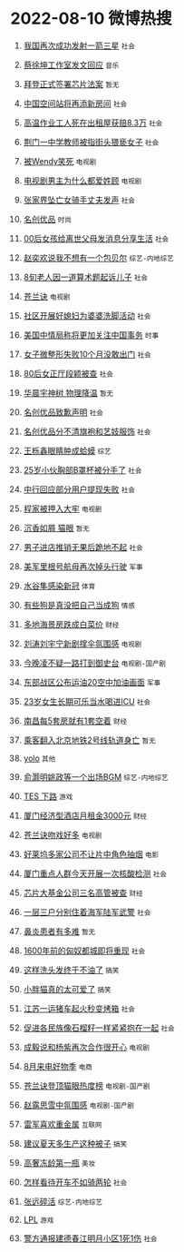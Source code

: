 # 2022-08-10 微博热搜 
1. [我国再次成功发射一箭三星](https://m.weibo.cn/search?containerid=100103type%3D1%26t%3D10%26q%3D%23%E6%88%91%E5%9B%BD%E5%86%8D%E6%AC%A1%E6%88%90%E5%8A%9F%E5%8F%91%E5%B0%84%E4%B8%80%E7%AE%AD%E4%B8%89%E6%98%9F%23&stream_entry_id=51&isnewpage=1&extparam=seat%3D1%26c_type%3D51%26dgr%3D0%26filter_type%3Drealtimehot%26pos%3D0%26cate%3D10103%26display_time%3D1660073058%26pre_seqid%3D1660073058016022721254&luicode=10000011&lfid=106003type%3D25%26t%3D3%26disable_hot%3D1%26filter_type%3Drealtimehot) `社会` 

2. [蔡徐坤工作室发文回应](https://m.weibo.cn/search?containerid=100103type%3D1%26t%3D10%26q%3D%23%E8%94%A1%E5%BE%90%E5%9D%A4%E5%B7%A5%E4%BD%9C%E5%AE%A4%E5%8F%91%E6%96%87%E5%9B%9E%E5%BA%94%23&stream_entry_id=31&isnewpage=1&extparam=seat%3D1%26c_type%3D31%26pos%3D0%26lcate%3D5001%26dgr%3D0%26filter_type%3Drealtimehot%26cate%3D0%26flag%3D16%26realpos%3D1%26display_time%3D1660073058%26pre_seqid%3D1660073058016022721254&luicode=10000011&lfid=106003type%3D25%26t%3D3%26disable_hot%3D1%26filter_type%3Drealtimehot) `音乐` 

3. [拜登正式签署芯片法案](https://m.weibo.cn/search?containerid=100103type%3D1%26t%3D10%26q%3D%23%E6%8B%9C%E7%99%BB%E6%AD%A3%E5%BC%8F%E7%AD%BE%E7%BD%B2%E8%8A%AF%E7%89%87%E6%B3%95%E6%A1%88%23&stream_entry_id=31&isnewpage=1&extparam=seat%3D1%26c_type%3D31%26pos%3D1%26lcate%3D5001%26dgr%3D0%26filter_type%3Drealtimehot%26cate%3D0%26flag%3D0%26realpos%3D2%26display_time%3D1660073058%26pre_seqid%3D1660073058016022721254&luicode=10000011&lfid=106003type%3D25%26t%3D3%26disable_hot%3D1%26filter_type%3Drealtimehot) `暂无` 

4. [中国空间站将再添新房间](https://m.weibo.cn/search?containerid=100103type%3D1%26t%3D10%26q%3D%23%E4%B8%AD%E5%9B%BD%E7%A9%BA%E9%97%B4%E7%AB%99%E5%B0%86%E5%86%8D%E6%B7%BB%E6%96%B0%E6%88%BF%E9%97%B4%23&stream_entry_id=31&isnewpage=1&extparam=seat%3D1%26c_type%3D31%26pos%3D2%26lcate%3D5001%26dgr%3D0%26filter_type%3Drealtimehot%26cate%3D0%26flag%3D0%26realpos%3D3%26display_time%3D1660073058%26pre_seqid%3D1660073058016022721254&luicode=10000011&lfid=106003type%3D25%26t%3D3%26disable_hot%3D1%26filter_type%3Drealtimehot) `社会` 

5. [高温作业工人死在出租屋获赔8.3万](https://m.weibo.cn/search?containerid=100103type%3D1%26t%3D10%26q%3D%23%E9%AB%98%E6%B8%A9%E4%BD%9C%E4%B8%9A%E5%B7%A5%E4%BA%BA%E6%AD%BB%E5%9C%A8%E5%87%BA%E7%A7%9F%E5%B1%8B%E8%8E%B7%E8%B5%948.3%E4%B8%87%23&stream_entry_id=31&isnewpage=1&extparam=seat%3D1%26c_type%3D31%26pos%3D3%26lcate%3D5001%26dgr%3D0%26filter_type%3Drealtimehot%26cate%3D0%26flag%3D0%26realpos%3D4%26display_time%3D1660073058%26pre_seqid%3D1660073058016022721254&luicode=10000011&lfid=106003type%3D25%26t%3D3%26disable_hot%3D1%26filter_type%3Drealtimehot) `社会` 

6. [荆门一中学教师被指街头猥亵女子](https://m.weibo.cn/search?containerid=100103type%3D1%26t%3D10%26q%3D%23%E8%8D%86%E9%97%A8%E4%B8%80%E4%B8%AD%E5%AD%A6%E6%95%99%E5%B8%88%E8%A2%AB%E6%8C%87%E8%A1%97%E5%A4%B4%E7%8C%A5%E4%BA%B5%E5%A5%B3%E5%AD%90%23&stream_entry_id=31&isnewpage=1&extparam=seat%3D1%26c_type%3D31%26pos%3D4%26lcate%3D5001%26dgr%3D0%26filter_type%3Drealtimehot%26cate%3D0%26flag%3D0%26realpos%3D5%26display_time%3D1660073058%26pre_seqid%3D1660073058016022721254&luicode=10000011&lfid=106003type%3D25%26t%3D3%26disable_hot%3D1%26filter_type%3Drealtimehot) `社会` 

7. [被Wendy笑死](https://m.weibo.cn/search?containerid=100103type%3D1%26t%3D10%26q%3D%23%E8%A2%ABWendy%E7%AC%91%E6%AD%BB%23&stream_entry_id=31&isnewpage=1&extparam=seat%3D1%26c_type%3D31%26pos%3D5%26lcate%3D5001%26dgr%3D0%26filter_type%3Drealtimehot%26cate%3D0%26flag%3D0%26realpos%3D6%26display_time%3D1660073058%26pre_seqid%3D1660073058016022721254&luicode=10000011&lfid=106003type%3D25%26t%3D3%26disable_hot%3D1%26filter_type%3Drealtimehot) `电视剧` 

8. [电视剧男主为什么都爱姓顾](https://m.weibo.cn/search?containerid=100103type%3D1%26t%3D10%26q%3D%23%E7%94%B5%E8%A7%86%E5%89%A7%E7%94%B7%E4%B8%BB%E4%B8%BA%E4%BB%80%E4%B9%88%E9%83%BD%E7%88%B1%E5%A7%93%E9%A1%BE%23&stream_entry_id=31&isnewpage=1&extparam=seat%3D1%26c_type%3D31%26pos%3D6%26lcate%3D5001%26dgr%3D0%26filter_type%3Drealtimehot%26cate%3D0%26flag%3D0%26realpos%3D7%26display_time%3D1660073058%26pre_seqid%3D1660073058016022721254&luicode=10000011&lfid=106003type%3D25%26t%3D3%26disable_hot%3D1%26filter_type%3Drealtimehot) `电视剧` 

9. [张家界坠亡女骑手丈夫发声](https://m.weibo.cn/search?containerid=100103type%3D1%26t%3D10%26q%3D%23%E5%BC%A0%E5%AE%B6%E7%95%8C%E5%9D%A0%E4%BA%A1%E5%A5%B3%E9%AA%91%E6%89%8B%E4%B8%88%E5%A4%AB%E5%8F%91%E5%A3%B0%23&stream_entry_id=31&isnewpage=1&extparam=seat%3D1%26c_type%3D31%26pos%3D7%26lcate%3D5001%26dgr%3D0%26filter_type%3Drealtimehot%26cate%3D0%26flag%3D0%26realpos%3D8%26display_time%3D1660073058%26pre_seqid%3D1660073058016022721254&luicode=10000011&lfid=106003type%3D25%26t%3D3%26disable_hot%3D1%26filter_type%3Drealtimehot) `社会` 

10. [名创优品](https://m.weibo.cn/search?containerid=100103type%3D1%26t%3D10%26q%3D%23%E5%90%8D%E5%88%9B%E4%BC%98%E5%93%81%23&stream_entry_id=31&isnewpage=1&extparam=seat%3D1%26c_type%3D31%26pos%3D8%26lcate%3D5001%26dgr%3D0%26filter_type%3Drealtimehot%26cate%3D0%26flag%3D0%26realpos%3D9%26display_time%3D1660073058%26pre_seqid%3D1660073058016022721254&luicode=10000011&lfid=106003type%3D25%26t%3D3%26disable_hot%3D1%26filter_type%3Drealtimehot) `时尚` 

11. [00后女孩给离世父母发消息分享生活](https://m.weibo.cn/search?containerid=100103type%3D1%26t%3D10%26q%3D%2300%E5%90%8E%E5%A5%B3%E5%AD%A9%E7%BB%99%E7%A6%BB%E4%B8%96%E7%88%B6%E6%AF%8D%E5%8F%91%E6%B6%88%E6%81%AF%E5%88%86%E4%BA%AB%E7%94%9F%E6%B4%BB%23&stream_entry_id=31&isnewpage=1&extparam=seat%3D1%26c_type%3D31%26pos%3D9%26lcate%3D5001%26dgr%3D0%26filter_type%3Drealtimehot%26cate%3D0%26flag%3D0%26realpos%3D10%26display_time%3D1660073058%26pre_seqid%3D1660073058016022721254&luicode=10000011&lfid=106003type%3D25%26t%3D3%26disable_hot%3D1%26filter_type%3Drealtimehot) `社会` 

12. [赵奕欢说我不想有一个包贝尔](https://m.weibo.cn/search?containerid=100103type%3D1%26t%3D10%26q%3D%23%E8%B5%B5%E5%A5%95%E6%AC%A2%E8%AF%B4%E6%88%91%E4%B8%8D%E6%83%B3%E6%9C%89%E4%B8%80%E4%B8%AA%E5%8C%85%E8%B4%9D%E5%B0%94%23&stream_entry_id=31&isnewpage=1&extparam=seat%3D1%26c_type%3D31%26pos%3D10%26lcate%3D5001%26dgr%3D0%26filter_type%3Drealtimehot%26cate%3D0%26flag%3D0%26realpos%3D11%26display_time%3D1660073058%26pre_seqid%3D1660073058016022721254&luicode=10000011&lfid=106003type%3D25%26t%3D3%26disable_hot%3D1%26filter_type%3Drealtimehot) `综艺-内地综艺` 

13. [8旬老人因一道算术题起诉儿子](https://m.weibo.cn/search?containerid=100103type%3D1%26t%3D10%26q%3D%238%E6%97%AC%E8%80%81%E4%BA%BA%E5%9B%A0%E4%B8%80%E9%81%93%E7%AE%97%E6%9C%AF%E9%A2%98%E8%B5%B7%E8%AF%89%E5%84%BF%E5%AD%90%23&stream_entry_id=31&isnewpage=1&extparam=seat%3D1%26c_type%3D31%26pos%3D11%26lcate%3D5001%26dgr%3D0%26filter_type%3Drealtimehot%26cate%3D0%26flag%3D1%26realpos%3D12%26display_time%3D1660073058%26pre_seqid%3D1660073058016022721254&luicode=10000011&lfid=106003type%3D25%26t%3D3%26disable_hot%3D1%26filter_type%3Drealtimehot) `社会` 

14. [苍兰诀](http://m.weibo.cn/c/wbox?&id=j84w2uenjc&roomid=10010&q=%23%E8%8B%8D%E5%85%B0%E8%AF%80%23&extparam=seat%3D1%26c_type%3D31%26pos%3D12%26lcate%3D5001%26dgr%3D0%26filter_type%3Drealtimehot%26cate%3D0%26flag%3D0%26realpos%3D13%26display_time%3D1660073058%26pre_seqid%3D1660073058016022721254&luicode=10000011&lfid=106003type%3D25%26t%3D3%26disable_hot%3D1%26filter_type%3Drealtimehot) `电视剧` 

15. [社区开展好媳妇为婆婆洗脚活动](https://m.weibo.cn/search?containerid=100103type%3D1%26t%3D10%26q%3D%23%E7%A4%BE%E5%8C%BA%E5%BC%80%E5%B1%95%E5%A5%BD%E5%AA%B3%E5%A6%87%E4%B8%BA%E5%A9%86%E5%A9%86%E6%B4%97%E8%84%9A%E6%B4%BB%E5%8A%A8%23&stream_entry_id=31&isnewpage=1&extparam=seat%3D1%26c_type%3D31%26pos%3D13%26lcate%3D5001%26dgr%3D0%26filter_type%3Drealtimehot%26cate%3D0%26flag%3D0%26realpos%3D14%26display_time%3D1660073058%26pre_seqid%3D1660073058016022721254&luicode=10000011&lfid=106003type%3D25%26t%3D3%26disable_hot%3D1%26filter_type%3Drealtimehot) `社会` 

16. [美国中情局称将更加关注中国事务](https://m.weibo.cn/search?containerid=100103type%3D1%26t%3D10%26q%3D%23%E7%BE%8E%E5%9B%BD%E4%B8%AD%E6%83%85%E5%B1%80%E7%A7%B0%E5%B0%86%E6%9B%B4%E5%8A%A0%E5%85%B3%E6%B3%A8%E4%B8%AD%E5%9B%BD%E4%BA%8B%E5%8A%A1%23&stream_entry_id=31&isnewpage=1&extparam=seat%3D1%26c_type%3D31%26pos%3D14%26lcate%3D5001%26dgr%3D0%26filter_type%3Drealtimehot%26cate%3D0%26flag%3D0%26realpos%3D15%26display_time%3D1660073058%26pre_seqid%3D1660073058016022721254&luicode=10000011&lfid=106003type%3D25%26t%3D3%26disable_hot%3D1%26filter_type%3Drealtimehot) `时事` 

17. [女子微整形失败10个月没敢出门](https://m.weibo.cn/search?containerid=100103type%3D1%26t%3D10%26q%3D%23%E5%A5%B3%E5%AD%90%E5%BE%AE%E6%95%B4%E5%BD%A2%E5%A4%B1%E8%B4%A510%E4%B8%AA%E6%9C%88%E6%B2%A1%E6%95%A2%E5%87%BA%E9%97%A8%23&stream_entry_id=31&isnewpage=1&extparam=seat%3D1%26c_type%3D31%26pos%3D15%26lcate%3D5001%26dgr%3D0%26filter_type%3Drealtimehot%26cate%3D0%26flag%3D0%26realpos%3D16%26display_time%3D1660073058%26pre_seqid%3D1660073058016022721254&luicode=10000011&lfid=106003type%3D25%26t%3D3%26disable_hot%3D1%26filter_type%3Drealtimehot) `社会` 

18. [80后女正厅段颖被查](https://m.weibo.cn/search?containerid=100103type%3D1%26t%3D10%26q%3D%2380%E5%90%8E%E5%A5%B3%E6%AD%A3%E5%8E%85%E6%AE%B5%E9%A2%96%E8%A2%AB%E6%9F%A5%23&stream_entry_id=31&isnewpage=1&extparam=seat%3D1%26c_type%3D31%26pos%3D16%26lcate%3D5001%26dgr%3D0%26filter_type%3Drealtimehot%26cate%3D0%26flag%3D0%26realpos%3D17%26display_time%3D1660073058%26pre_seqid%3D1660073058016022721254&luicode=10000011&lfid=106003type%3D25%26t%3D3%26disable_hot%3D1%26filter_type%3Drealtimehot) `社会` 

19. [华晨宇神树 物理降温](https://m.weibo.cn/search?containerid=100103type%3D1%26t%3D10%26q%3D%E5%8D%8E%E6%99%A8%E5%AE%87%E7%A5%9E%E6%A0%91+%E7%89%A9%E7%90%86%E9%99%8D%E6%B8%A9&stream_entry_id=31&isnewpage=1&extparam=seat%3D1%26c_type%3D31%26pos%3D17%26lcate%3D5001%26dgr%3D0%26filter_type%3Drealtimehot%26cate%3D0%26flag%3D1%26realpos%3D18%26display_time%3D1660073058%26pre_seqid%3D1660073058016022721254&luicode=10000011&lfid=106003type%3D25%26t%3D3%26disable_hot%3D1%26filter_type%3Drealtimehot) `暂无` 

20. [名创优品致歉声明](https://m.weibo.cn/search?containerid=100103type%3D1%26t%3D10%26q%3D%23%E5%90%8D%E5%88%9B%E4%BC%98%E5%93%81%E8%87%B4%E6%AD%89%E5%A3%B0%E6%98%8E%23&stream_entry_id=31&isnewpage=1&extparam=seat%3D1%26c_type%3D31%26pos%3D18%26lcate%3D5001%26dgr%3D0%26filter_type%3Drealtimehot%26cate%3D0%26flag%3D0%26realpos%3D19%26display_time%3D1660073058%26pre_seqid%3D1660073058016022721254&luicode=10000011&lfid=106003type%3D25%26t%3D3%26disable_hot%3D1%26filter_type%3Drealtimehot) `社会` 

21. [名创优品分不清旗袍和艺妓服饰](https://m.weibo.cn/search?containerid=100103type%3D1%26t%3D10%26q%3D%23%E5%90%8D%E5%88%9B%E4%BC%98%E5%93%81%E5%88%86%E4%B8%8D%E6%B8%85%E6%97%97%E8%A2%8D%E5%92%8C%E8%89%BA%E5%A6%93%E6%9C%8D%E9%A5%B0%23&stream_entry_id=31&isnewpage=1&extparam=seat%3D1%26c_type%3D31%26pos%3D19%26lcate%3D5001%26dgr%3D0%26filter_type%3Drealtimehot%26cate%3D0%26flag%3D0%26realpos%3D20%26display_time%3D1660073058%26pre_seqid%3D1660073058016022721254&luicode=10000011&lfid=106003type%3D25%26t%3D3%26disable_hot%3D1%26filter_type%3Drealtimehot) `社会` 

22. [王栎鑫眼睛肿成蛤蟆](https://m.weibo.cn/search?containerid=100103type%3D1%26t%3D10%26q%3D%23%E7%8E%8B%E6%A0%8E%E9%91%AB%E7%9C%BC%E7%9D%9B%E8%82%BF%E6%88%90%E8%9B%A4%E8%9F%86%23&stream_entry_id=31&isnewpage=1&extparam=seat%3D1%26c_type%3D31%26pos%3D20%26lcate%3D5001%26dgr%3D0%26filter_type%3Drealtimehot%26cate%3D0%26flag%3D0%26realpos%3D21%26display_time%3D1660073058%26pre_seqid%3D1660073058016022721254&luicode=10000011&lfid=106003type%3D25%26t%3D3%26disable_hot%3D1%26filter_type%3Drealtimehot) `综艺` 

23. [25岁小伙胸部B罩杯被分手了](https://m.weibo.cn/search?containerid=100103type%3D1%26t%3D10%26q%3D%2325%E5%B2%81%E5%B0%8F%E4%BC%99%E8%83%B8%E9%83%A8B%E7%BD%A9%E6%9D%AF%E8%A2%AB%E5%88%86%E6%89%8B%E4%BA%86%23&stream_entry_id=31&isnewpage=1&extparam=seat%3D1%26c_type%3D31%26pos%3D21%26lcate%3D5001%26dgr%3D0%26filter_type%3Drealtimehot%26cate%3D0%26flag%3D2%26realpos%3D22%26display_time%3D1660073058%26pre_seqid%3D1660073058016022721254&luicode=10000011&lfid=106003type%3D25%26t%3D3%26disable_hot%3D1%26filter_type%3Drealtimehot) `社会` 

24. [中行回应部分用户提现失败](https://m.weibo.cn/search?containerid=100103type%3D1%26t%3D10%26q%3D%23%E4%B8%AD%E8%A1%8C%E5%9B%9E%E5%BA%94%E9%83%A8%E5%88%86%E7%94%A8%E6%88%B7%E6%8F%90%E7%8E%B0%E5%A4%B1%E8%B4%A5%23&stream_entry_id=31&isnewpage=1&extparam=seat%3D1%26c_type%3D31%26pos%3D22%26lcate%3D5001%26dgr%3D0%26filter_type%3Drealtimehot%26cate%3D0%26flag%3D0%26realpos%3D23%26display_time%3D1660073058%26pre_seqid%3D1660073058016022721254&luicode=10000011&lfid=106003type%3D25%26t%3D3%26disable_hot%3D1%26filter_type%3Drealtimehot) `社会` 

25. [程家被押入大牢](https://m.weibo.cn/search?containerid=100103type%3D1%26t%3D10%26q%3D%23%E7%A8%8B%E5%AE%B6%E8%A2%AB%E6%8A%BC%E5%85%A5%E5%A4%A7%E7%89%A2%23&stream_entry_id=31&isnewpage=1&extparam=seat%3D1%26c_type%3D31%26pos%3D23%26lcate%3D5001%26dgr%3D0%26filter_type%3Drealtimehot%26cate%3D0%26flag%3D0%26realpos%3D24%26display_time%3D1660073058%26pre_seqid%3D1660073058016022721254&luicode=10000011&lfid=106003type%3D25%26t%3D3%26disable_hot%3D1%26filter_type%3Drealtimehot) `电视剧` 

26. [沉香如屑 猫眼](https://m.weibo.cn/search?containerid=100103type%3D1%26t%3D10%26q%3D%E6%B2%89%E9%A6%99%E5%A6%82%E5%B1%91+%E7%8C%AB%E7%9C%BC&stream_entry_id=31&isnewpage=1&extparam=seat%3D1%26c_type%3D31%26pos%3D24%26lcate%3D5001%26dgr%3D0%26filter_type%3Drealtimehot%26cate%3D0%26flag%3D0%26realpos%3D25%26display_time%3D1660073058%26pre_seqid%3D1660073058016022721254&luicode=10000011&lfid=106003type%3D25%26t%3D3%26disable_hot%3D1%26filter_type%3Drealtimehot) `暂无` 

27. [男子进店推销无果后跪地不起](https://m.weibo.cn/search?containerid=100103type%3D1%26t%3D10%26q%3D%23%E7%94%B7%E5%AD%90%E8%BF%9B%E5%BA%97%E6%8E%A8%E9%94%80%E6%97%A0%E6%9E%9C%E5%90%8E%E8%B7%AA%E5%9C%B0%E4%B8%8D%E8%B5%B7%23&stream_entry_id=31&isnewpage=1&extparam=seat%3D1%26c_type%3D31%26pos%3D25%26lcate%3D5001%26dgr%3D0%26filter_type%3Drealtimehot%26cate%3D0%26flag%3D0%26realpos%3D26%26display_time%3D1660073058%26pre_seqid%3D1660073058016022721254&luicode=10000011&lfid=106003type%3D25%26t%3D3%26disable_hot%3D1%26filter_type%3Drealtimehot) `社会` 

28. [美军里根号航母再次掉头行驶](https://m.weibo.cn/search?containerid=100103type%3D1%26t%3D10%26q%3D%23%E7%BE%8E%E5%86%9B%E9%87%8C%E6%A0%B9%E5%8F%B7%E8%88%AA%E6%AF%8D%E5%86%8D%E6%AC%A1%E6%8E%89%E5%A4%B4%E8%A1%8C%E9%A9%B6%23&stream_entry_id=31&isnewpage=1&extparam=seat%3D1%26c_type%3D31%26pos%3D26%26lcate%3D5001%26dgr%3D0%26filter_type%3Drealtimehot%26cate%3D0%26flag%3D0%26realpos%3D27%26display_time%3D1660073058%26pre_seqid%3D1660073058016022721254&luicode=10000011&lfid=106003type%3D25%26t%3D3%26disable_hot%3D1%26filter_type%3Drealtimehot) `军事` 

29. [水谷隼感染新冠](https://m.weibo.cn/search?containerid=100103type%3D1%26t%3D10%26q%3D%23%E6%B0%B4%E8%B0%B7%E9%9A%BC%E6%84%9F%E6%9F%93%E6%96%B0%E5%86%A0%23&stream_entry_id=31&isnewpage=1&extparam=seat%3D1%26c_type%3D31%26pos%3D27%26lcate%3D5001%26dgr%3D0%26filter_type%3Drealtimehot%26cate%3D0%26flag%3D0%26realpos%3D28%26display_time%3D1660073058%26pre_seqid%3D1660073058016022721254&luicode=10000011&lfid=106003type%3D25%26t%3D3%26disable_hot%3D1%26filter_type%3Drealtimehot) `体育` 

30. [有些狗是真没把自己当成狗](https://m.weibo.cn/search?containerid=100103type%3D1%26t%3D10%26q%3D%23%E6%9C%89%E4%BA%9B%E7%8B%97%E6%98%AF%E7%9C%9F%E6%B2%A1%E6%8A%8A%E8%87%AA%E5%B7%B1%E5%BD%93%E6%88%90%E7%8B%97%23&stream_entry_id=31&isnewpage=1&extparam=seat%3D1%26c_type%3D31%26pos%3D28%26lcate%3D5001%26dgr%3D0%26filter_type%3Drealtimehot%26cate%3D0%26flag%3D0%26realpos%3D29%26display_time%3D1660073058%26pre_seqid%3D1660073058016022721254&luicode=10000011&lfid=106003type%3D25%26t%3D3%26disable_hot%3D1%26filter_type%3Drealtimehot) `情感` 

31. [多地海景房跌成白菜价](https://m.weibo.cn/search?containerid=100103type%3D1%26t%3D10%26q%3D%23%E5%A4%9A%E5%9C%B0%E6%B5%B7%E6%99%AF%E6%88%BF%E8%B7%8C%E6%88%90%E7%99%BD%E8%8F%9C%E4%BB%B7%23&stream_entry_id=31&isnewpage=1&extparam=seat%3D1%26c_type%3D31%26pos%3D29%26lcate%3D5001%26dgr%3D0%26filter_type%3Drealtimehot%26cate%3D0%26flag%3D0%26realpos%3D30%26display_time%3D1660073058%26pre_seqid%3D1660073058016022721254&luicode=10000011&lfid=106003type%3D25%26t%3D3%26disable_hot%3D1%26filter_type%3Drealtimehot) `财经` 

32. [刘涛刘宇宁新剧撑伞氛围感](https://m.weibo.cn/search?containerid=100103type%3D1%26t%3D10%26q%3D%23%E5%88%98%E6%B6%9B%E5%88%98%E5%AE%87%E5%AE%81%E6%96%B0%E5%89%A7%E6%92%91%E4%BC%9E%E6%B0%9B%E5%9B%B4%E6%84%9F%23&stream_entry_id=31&isnewpage=1&extparam=seat%3D1%26c_type%3D31%26pos%3D30%26lcate%3D5001%26dgr%3D0%26filter_type%3Drealtimehot%26cate%3D0%26flag%3D0%26realpos%3D31%26display_time%3D1660073058%26pre_seqid%3D1660073058016022721254&luicode=10000011&lfid=106003type%3D25%26t%3D3%26disable_hot%3D1%26filter_type%3Drealtimehot) `电视剧` 

33. [今晚凌不疑一路打到御史台](https://m.weibo.cn/search?containerid=100103type%3D1%26t%3D10%26q%3D%23%E4%BB%8A%E6%99%9A%E5%87%8C%E4%B8%8D%E7%96%91%E4%B8%80%E8%B7%AF%E6%89%93%E5%88%B0%E5%BE%A1%E5%8F%B2%E5%8F%B0%23&stream_entry_id=31&isnewpage=1&extparam=seat%3D1%26c_type%3D31%26pos%3D31%26lcate%3D5001%26dgr%3D0%26filter_type%3Drealtimehot%26cate%3D0%26flag%3D0%26realpos%3D32%26display_time%3D1660073058%26pre_seqid%3D1660073058016022721254&luicode=10000011&lfid=106003type%3D25%26t%3D3%26disable_hot%3D1%26filter_type%3Drealtimehot) `电视剧-国产剧` 

34. [东部战区公布运油20空中加油画面](https://m.weibo.cn/search?containerid=100103type%3D1%26t%3D10%26q%3D%23%E4%B8%9C%E9%83%A8%E6%88%98%E5%8C%BA%E5%85%AC%E5%B8%83%E8%BF%90%E6%B2%B920%E7%A9%BA%E4%B8%AD%E5%8A%A0%E6%B2%B9%E7%94%BB%E9%9D%A2%23&stream_entry_id=31&isnewpage=1&extparam=seat%3D1%26c_type%3D31%26pos%3D32%26lcate%3D5001%26dgr%3D0%26filter_type%3Drealtimehot%26cate%3D0%26flag%3D0%26realpos%3D33%26display_time%3D1660073058%26pre_seqid%3D1660073058016022721254&luicode=10000011&lfid=106003type%3D25%26t%3D3%26disable_hot%3D1%26filter_type%3Drealtimehot) `军事` 

35. [23岁女生长期可乐当水喝进ICU](https://m.weibo.cn/search?containerid=100103type%3D1%26t%3D10%26q%3D%2323%E5%B2%81%E5%A5%B3%E7%94%9F%E9%95%BF%E6%9C%9F%E5%8F%AF%E4%B9%90%E5%BD%93%E6%B0%B4%E5%96%9D%E8%BF%9BICU%23&stream_entry_id=31&isnewpage=1&extparam=seat%3D1%26c_type%3D31%26pos%3D33%26lcate%3D5001%26dgr%3D0%26filter_type%3Drealtimehot%26cate%3D0%26flag%3D0%26realpos%3D34%26display_time%3D1660073058%26pre_seqid%3D1660073058016022721254&luicode=10000011&lfid=106003type%3D25%26t%3D3%26disable_hot%3D1%26filter_type%3Drealtimehot) `社会` 

36. [南昌每5套房就有1套空着](https://m.weibo.cn/search?containerid=100103type%3D1%26t%3D10%26q%3D%23%E5%8D%97%E6%98%8C%E6%AF%8F5%E5%A5%97%E6%88%BF%E5%B0%B1%E6%9C%891%E5%A5%97%E7%A9%BA%E7%9D%80%23&stream_entry_id=31&isnewpage=1&extparam=seat%3D1%26c_type%3D31%26pos%3D34%26lcate%3D5001%26dgr%3D0%26filter_type%3Drealtimehot%26cate%3D0%26flag%3D0%26realpos%3D35%26display_time%3D1660073058%26pre_seqid%3D1660073058016022721254&luicode=10000011&lfid=106003type%3D25%26t%3D3%26disable_hot%3D1%26filter_type%3Drealtimehot) `财经` 

37. [乘客翻入北京地铁2号线轨道身亡](https://m.weibo.cn/search?containerid=100103type%3D1%26t%3D10%26q%3D%23%E4%B9%98%E5%AE%A2%E7%BF%BB%E5%85%A5%E5%8C%97%E4%BA%AC%E5%9C%B0%E9%93%812%E5%8F%B7%E7%BA%BF%E8%BD%A8%E9%81%93%E8%BA%AB%E4%BA%A1%23&stream_entry_id=31&isnewpage=1&extparam=seat%3D1%26c_type%3D31%26pos%3D35%26lcate%3D5001%26dgr%3D0%26filter_type%3Drealtimehot%26cate%3D0%26flag%3D0%26realpos%3D36%26display_time%3D1660073058%26pre_seqid%3D1660073058016022721254&luicode=10000011&lfid=106003type%3D25%26t%3D3%26disable_hot%3D1%26filter_type%3Drealtimehot) `暂无` 

38. [yolo](https://m.weibo.cn/search?containerid=100103type%3D1%26t%3D10%26q%3D%23yolo%23&stream_entry_id=31&isnewpage=1&extparam=seat%3D1%26c_type%3D31%26pos%3D36%26lcate%3D5001%26dgr%3D0%26filter_type%3Drealtimehot%26cate%3D0%26flag%3D0%26realpos%3D37%26display_time%3D1660073058%26pre_seqid%3D1660073058016022721254&luicode=10000011&lfid=106003type%3D25%26t%3D3%26disable_hot%3D1%26filter_type%3Drealtimehot) `其他` 

39. [俞灏明姚政等一个出场BGM](https://m.weibo.cn/search?containerid=100103type%3D1%26t%3D10%26q%3D%23%E4%BF%9E%E7%81%8F%E6%98%8E%E5%A7%9A%E6%94%BF%E7%AD%89%E4%B8%80%E4%B8%AA%E5%87%BA%E5%9C%BABGM%23&stream_entry_id=31&isnewpage=1&extparam=seat%3D1%26c_type%3D31%26pos%3D37%26lcate%3D5001%26dgr%3D0%26filter_type%3Drealtimehot%26cate%3D0%26flag%3D0%26realpos%3D38%26display_time%3D1660073058%26pre_seqid%3D1660073058016022721254&luicode=10000011&lfid=106003type%3D25%26t%3D3%26disable_hot%3D1%26filter_type%3Drealtimehot) `综艺-内地综艺` 

40. [TES 下路](https://m.weibo.cn/search?containerid=100103type%3D1%26t%3D10%26q%3DTES+%E4%B8%8B%E8%B7%AF&stream_entry_id=31&isnewpage=1&extparam=seat%3D1%26c_type%3D31%26pos%3D38%26lcate%3D5001%26dgr%3D0%26filter_type%3Drealtimehot%26cate%3D0%26flag%3D0%26realpos%3D39%26display_time%3D1660073058%26pre_seqid%3D1660073058016022721254&luicode=10000011&lfid=106003type%3D25%26t%3D3%26disable_hot%3D1%26filter_type%3Drealtimehot) `游戏` 

41. [厦门经济型酒店月租金3000元](https://m.weibo.cn/search?containerid=100103type%3D1%26t%3D10%26q%3D%23%E5%8E%A6%E9%97%A8%E7%BB%8F%E6%B5%8E%E5%9E%8B%E9%85%92%E5%BA%97%E6%9C%88%E7%A7%9F%E9%87%913000%E5%85%83%23&stream_entry_id=31&isnewpage=1&extparam=seat%3D1%26c_type%3D31%26pos%3D39%26lcate%3D5001%26dgr%3D0%26filter_type%3Drealtimehot%26cate%3D0%26flag%3D0%26realpos%3D40%26display_time%3D1660073058%26pre_seqid%3D1660073058016022721254&luicode=10000011&lfid=106003type%3D25%26t%3D3%26disable_hot%3D1%26filter_type%3Drealtimehot) `财经` 

42. [苍兰诀吻戏好多](https://m.weibo.cn/search?containerid=100103type%3D1%26t%3D10%26q%3D%23%E8%8B%8D%E5%85%B0%E8%AF%80%E5%90%BB%E6%88%8F%E5%A5%BD%E5%A4%9A%23&stream_entry_id=31&isnewpage=1&extparam=seat%3D1%26c_type%3D31%26pos%3D40%26lcate%3D5001%26dgr%3D0%26filter_type%3Drealtimehot%26cate%3D0%26flag%3D0%26realpos%3D41%26display_time%3D1660073058%26pre_seqid%3D1660073058016022721254&luicode=10000011&lfid=106003type%3D25%26t%3D3%26disable_hot%3D1%26filter_type%3Drealtimehot) `电视剧` 

43. [好莱坞多家公司不让片中角色抽烟](https://m.weibo.cn/search?containerid=100103type%3D1%26t%3D10%26q%3D%23%E5%A5%BD%E8%8E%B1%E5%9D%9E%E5%A4%9A%E5%AE%B6%E5%85%AC%E5%8F%B8%E4%B8%8D%E8%AE%A9%E7%89%87%E4%B8%AD%E8%A7%92%E8%89%B2%E6%8A%BD%E7%83%9F%23&stream_entry_id=31&isnewpage=1&extparam=seat%3D1%26c_type%3D31%26pos%3D41%26lcate%3D5001%26dgr%3D0%26filter_type%3Drealtimehot%26cate%3D0%26flag%3D1%26realpos%3D42%26display_time%3D1660073058%26pre_seqid%3D1660073058016022721254&luicode=10000011&lfid=106003type%3D25%26t%3D3%26disable_hot%3D1%26filter_type%3Drealtimehot) `电影` 

44. [厦门重点人群今天开展一次核酸检测](https://m.weibo.cn/search?containerid=100103type%3D1%26t%3D10%26q%3D%23%E5%8E%A6%E9%97%A8%E9%87%8D%E7%82%B9%E4%BA%BA%E7%BE%A4%E4%BB%8A%E5%A4%A9%E5%BC%80%E5%B1%95%E4%B8%80%E6%AC%A1%E6%A0%B8%E9%85%B8%E6%A3%80%E6%B5%8B%23&stream_entry_id=31&isnewpage=1&extparam=seat%3D1%26c_type%3D31%26pos%3D42%26lcate%3D5001%26dgr%3D0%26filter_type%3Drealtimehot%26cate%3D0%26flag%3D0%26realpos%3D43%26display_time%3D1660073058%26pre_seqid%3D1660073058016022721254&luicode=10000011&lfid=106003type%3D25%26t%3D3%26disable_hot%3D1%26filter_type%3Drealtimehot) `社会` 

45. [芯片大基金公司三名高管被查](https://m.weibo.cn/search?containerid=100103type%3D1%26t%3D10%26q%3D%23%E8%8A%AF%E7%89%87%E5%A4%A7%E5%9F%BA%E9%87%91%E5%85%AC%E5%8F%B8%E4%B8%89%E5%90%8D%E9%AB%98%E7%AE%A1%E8%A2%AB%E6%9F%A5%23&stream_entry_id=31&isnewpage=1&extparam=seat%3D1%26c_type%3D31%26pos%3D43%26lcate%3D5001%26dgr%3D0%26filter_type%3Drealtimehot%26cate%3D0%26flag%3D0%26realpos%3D44%26display_time%3D1660073058%26pre_seqid%3D1660073058016022721254&luicode=10000011&lfid=106003type%3D25%26t%3D3%26disable_hot%3D1%26filter_type%3Drealtimehot) `财经` 

46. [一层三户分别住着海军陆军武警](https://m.weibo.cn/search?containerid=100103type%3D1%26t%3D10%26q%3D%23%E4%B8%80%E5%B1%82%E4%B8%89%E6%88%B7%E5%88%86%E5%88%AB%E4%BD%8F%E7%9D%80%E6%B5%B7%E5%86%9B%E9%99%86%E5%86%9B%E6%AD%A6%E8%AD%A6%23&stream_entry_id=31&isnewpage=1&extparam=seat%3D1%26c_type%3D31%26pos%3D44%26lcate%3D5001%26dgr%3D0%26filter_type%3Drealtimehot%26cate%3D0%26flag%3D0%26realpos%3D45%26display_time%3D1660073058%26pre_seqid%3D1660073058016022721254&luicode=10000011&lfid=106003type%3D25%26t%3D3%26disable_hot%3D1%26filter_type%3Drealtimehot) `社会` 

47. [鼻炎患者有多难](https://m.weibo.cn/search?containerid=100103type%3D1%26t%3D10%26q%3D%23%E9%BC%BB%E7%82%8E%E6%82%A3%E8%80%85%E6%9C%89%E5%A4%9A%E9%9A%BE%23&stream_entry_id=31&isnewpage=1&extparam=seat%3D1%26c_type%3D31%26pos%3D45%26lcate%3D5001%26dgr%3D0%26filter_type%3Drealtimehot%26cate%3D0%26flag%3D0%26realpos%3D46%26display_time%3D1660073058%26pre_seqid%3D1660073058016022721254&luicode=10000011&lfid=106003type%3D25%26t%3D3%26disable_hot%3D1%26filter_type%3Drealtimehot) `暂无` 

48. [1600年前的匈奴都城即将重现](https://m.weibo.cn/search?containerid=100103type%3D1%26t%3D10%26q%3D%231600%E5%B9%B4%E5%89%8D%E7%9A%84%E5%8C%88%E5%A5%B4%E9%83%BD%E5%9F%8E%E5%8D%B3%E5%B0%86%E9%87%8D%E7%8E%B0%23&stream_entry_id=31&isnewpage=1&extparam=seat%3D1%26c_type%3D31%26pos%3D46%26lcate%3D5001%26dgr%3D0%26filter_type%3Drealtimehot%26cate%3D0%26flag%3D0%26realpos%3D47%26display_time%3D1660073058%26pre_seqid%3D1660073058016022721254&luicode=10000011&lfid=106003type%3D25%26t%3D3%26disable_hot%3D1%26filter_type%3Drealtimehot) `社会` 

49. [这样洗头发终于不油了](https://m.weibo.cn/search?containerid=100103type%3D1%26t%3D10%26q%3D%23%E8%BF%99%E6%A0%B7%E6%B4%97%E5%A4%B4%E5%8F%91%E7%BB%88%E4%BA%8E%E4%B8%8D%E6%B2%B9%E4%BA%86%23&stream_entry_id=31&isnewpage=1&extparam=seat%3D1%26c_type%3D31%26pos%3D47%26lcate%3D5001%26dgr%3D0%26filter_type%3Drealtimehot%26cate%3D0%26flag%3D0%26realpos%3D48%26display_time%3D1660073058%26pre_seqid%3D1660073058016022721254&luicode=10000011&lfid=106003type%3D25%26t%3D3%26disable_hot%3D1%26filter_type%3Drealtimehot) `搞笑` 

50. [小胖猫真的太可爱了](https://m.weibo.cn/search?containerid=100103type%3D1%26t%3D10%26q%3D%23%E5%B0%8F%E8%83%96%E7%8C%AB%E7%9C%9F%E7%9A%84%E5%A4%AA%E5%8F%AF%E7%88%B1%E4%BA%86%23&stream_entry_id=31&isnewpage=1&extparam=seat%3D1%26c_type%3D31%26pos%3D48%26lcate%3D5001%26dgr%3D0%26filter_type%3Drealtimehot%26cate%3D0%26flag%3D0%26realpos%3D49%26display_time%3D1660073058%26pre_seqid%3D1660073058016022721254&luicode=10000011&lfid=106003type%3D25%26t%3D3%26disable_hot%3D1%26filter_type%3Drealtimehot) `搞笑` 

51. [江苏一运猪车起火秒变烤箱](https://m.weibo.cn/search?containerid=100103type%3D1%26t%3D10%26q%3D%23%E6%B1%9F%E8%8B%8F%E4%B8%80%E8%BF%90%E7%8C%AA%E8%BD%A6%E8%B5%B7%E7%81%AB%E7%A7%92%E5%8F%98%E7%83%A4%E7%AE%B1%23&stream_entry_id=31&isnewpage=1&extparam=seat%3D1%26c_type%3D31%26pos%3D49%26lcate%3D5001%26dgr%3D0%26filter_type%3Drealtimehot%26cate%3D0%26flag%3D0%26realpos%3D50%26display_time%3D1660073058%26pre_seqid%3D1660073058016022721254&luicode=10000011&lfid=106003type%3D25%26t%3D3%26disable_hot%3D1%26filter_type%3Drealtimehot) `社会` 

52. [促进各民族像石榴籽一样紧紧抱在一起](https://m.weibo.cn/search?containerid=100103type%3D1%26t%3D10%26q%3D%23%E4%BF%83%E8%BF%9B%E5%90%84%E6%B0%91%E6%97%8F%E5%83%8F%E7%9F%B3%E6%A6%B4%E7%B1%BD%E4%B8%80%E6%A0%B7%E7%B4%A7%E7%B4%A7%E6%8A%B1%E5%9C%A8%E4%B8%80%E8%B5%B7%23&stream_entry_id=51&isnewpage=1&extparam=seat%3D1%26c_type%3D51%26dgr%3D0%26filter_type%3Drealtimehot%26pos%3D0%26cate%3D10103%26display_time%3D1660069748%26pre_seqid%3D16600697483620401558&luicode=10000011&lfid=106003type%3D25%26t%3D3%26disable_hot%3D1%26filter_type%3Drealtimehot) `社会` 

53. [成毅说和杨紫再次合作很开心](https://m.weibo.cn/search?containerid=100103type%3D1%26t%3D10%26q%3D%23%E6%88%90%E6%AF%85%E8%AF%B4%E5%92%8C%E6%9D%A8%E7%B4%AB%E5%86%8D%E6%AC%A1%E5%90%88%E4%BD%9C%E5%BE%88%E5%BC%80%E5%BF%83%23&stream_entry_id=31&isnewpage=1&extparam=seat%3D1%26c_type%3D31%26pos%3D44%26lcate%3D5001%26dgr%3D0%26filter_type%3Drealtimehot%26cate%3D0%26flag%3D0%26realpos%3D45%26display_time%3D1660069748%26pre_seqid%3D16600697483620401558&luicode=10000011&lfid=106003type%3D25%26t%3D3%26disable_hot%3D1%26filter_type%3Drealtimehot) `电视剧` 

54. [8月来电好物季](https://m.weibo.cn/search?containerid=100103type%3D1%26t%3D10%26q%3D%238%E6%9C%88%E6%9D%A5%E7%94%B5%E5%A5%BD%E7%89%A9%E5%AD%A3%23&stream_entry_id=31&isnewpage=1&extparam=seat%3D1%26c_type%3D31%26pos%3D3%26lcate%3D5001%26topic_ad%3D1%26dgr%3D0%26filter_type%3Drealtimehot%26cate%3D0%26adid%3D162343%26display_time%3D1660065929%26pre_seqid%3D1660065753274021328169&luicode=10000011&lfid=106003type%3D25%26t%3D3%26disable_hot%3D1%26filter_type%3Drealtimehot) `电商` 

55. [苍兰诀登顶猫眼热度榜](https://m.weibo.cn/search?containerid=100103type%3D1%26t%3D10%26q%3D%23%E8%8B%8D%E5%85%B0%E8%AF%80%E7%99%BB%E9%A1%B6%E7%8C%AB%E7%9C%BC%E7%83%AD%E5%BA%A6%E6%A6%9C%23&stream_entry_id=31&isnewpage=1&extparam=seat%3D1%26c_type%3D31%26pos%3D41%26lcate%3D5001%26dgr%3D0%26filter_type%3Drealtimehot%26cate%3D0%26flag%3D0%26realpos%3D41%26display_time%3D1660065929%26pre_seqid%3D1660065753274021328169&luicode=10000011&lfid=106003type%3D25%26t%3D3%26disable_hot%3D1%26filter_type%3Drealtimehot) `电视剧-国产剧` 

56. [赵露思雪中氛围感](https://m.weibo.cn/search?containerid=100103type%3D1%26t%3D10%26q%3D%23%E8%B5%B5%E9%9C%B2%E6%80%9D%E9%9B%AA%E4%B8%AD%E6%B0%9B%E5%9B%B4%E6%84%9F%23&stream_entry_id=31&isnewpage=1&extparam=seat%3D1%26c_type%3D31%26pos%3D42%26lcate%3D5001%26dgr%3D0%26filter_type%3Drealtimehot%26cate%3D0%26flag%3D0%26realpos%3D42%26display_time%3D1660065929%26pre_seqid%3D1660065753274021328169&luicode=10000011&lfid=106003type%3D25%26t%3D3%26disable_hot%3D1%26filter_type%3Drealtimehot) `电视剧-国产剧` 

57. [雷军喜欢重金属](https://m.weibo.cn/search?containerid=100103type%3D1%26t%3D10%26q%3D%23%E9%9B%B7%E5%86%9B%E5%96%9C%E6%AC%A2%E9%87%8D%E9%87%91%E5%B1%9E%23&stream_entry_id=31&isnewpage=1&extparam=seat%3D1%26c_type%3D31%26pos%3D47%26lcate%3D5001%26dgr%3D0%26filter_type%3Drealtimehot%26cate%3D0%26flag%3D1%26realpos%3D47%26display_time%3D1660065929%26pre_seqid%3D1660065753274021328169&luicode=10000011&lfid=106003type%3D25%26t%3D3%26disable_hot%3D1%26filter_type%3Drealtimehot) `互联网` 

58. [建议夏天多生产这种被子](https://m.weibo.cn/search?containerid=100103type%3D1%26t%3D10%26q%3D%23%E5%BB%BA%E8%AE%AE%E5%A4%8F%E5%A4%A9%E5%A4%9A%E7%94%9F%E4%BA%A7%E8%BF%99%E7%A7%8D%E8%A2%AB%E5%AD%90%23&stream_entry_id=31&isnewpage=1&extparam=seat%3D1%26c_type%3D31%26pos%3D50%26lcate%3D5001%26dgr%3D0%26filter_type%3Drealtimehot%26cate%3D0%26flag%3D0%26realpos%3D50%26display_time%3D1660065929%26pre_seqid%3D1660065753274021328169&luicode=10000011&lfid=106003type%3D25%26t%3D3%26disable_hot%3D1%26filter_type%3Drealtimehot) `搞笑` 

59. [高奢冻龄第一瓶](https://m.weibo.cn/search?containerid=100103type%3D1%26t%3D10%26q%3D%23%E9%AB%98%E5%A5%A2%E5%86%BB%E9%BE%84%E7%AC%AC%E4%B8%80%E7%93%B6%23&stream_entry_id=31&isnewpage=1&extparam=seat%3D1%26c_type%3D31%26pos%3D3%26lcate%3D5001%26topic_ad%3D1%26dgr%3D0%26filter_type%3Drealtimehot%26cate%3D0%26adid%3D162283%26display_time%3D1660062846%26pre_seqid%3D166006284612602485168&luicode=10000011&lfid=106003type%3D25%26t%3D3%26disable_hot%3D1%26filter_type%3Drealtimehot) `美妆` 

60. [怎样看待开车不如骑两轮](https://m.weibo.cn/search?containerid=100103type%3D1%26t%3D10%26q%3D%23%E6%80%8E%E6%A0%B7%E7%9C%8B%E5%BE%85%E5%BC%80%E8%BD%A6%E4%B8%8D%E5%A6%82%E9%AA%91%E4%B8%A4%E8%BD%AE%23&stream_entry_id=31&isnewpage=1&extparam=seat%3D1%26c_type%3D31%26pos%3D7%26lcate%3D5001%26topic_ad%3D1%26dgr%3D0%26filter_type%3Drealtimehot%26cate%3D0%26adid%3D162320%26display_time%3D1660062846%26pre_seqid%3D166006284612602485168&luicode=10000011&lfid=106003type%3D25%26t%3D3%26disable_hot%3D1%26filter_type%3Drealtimehot) `社会` 

61. [张远碎活](https://m.weibo.cn/search?containerid=100103type%3D1%26t%3D10%26q%3D%23%E5%BC%A0%E8%BF%9C%E7%A2%8E%E6%B4%BB%23&stream_entry_id=31&isnewpage=1&extparam=seat%3D1%26c_type%3D31%26pos%3D35%26lcate%3D5001%26dgr%3D0%26filter_type%3Drealtimehot%26cate%3D0%26flag%3D1%26realpos%3D34%26display_time%3D1660062846%26pre_seqid%3D166006284612602485168&luicode=10000011&lfid=106003type%3D25%26t%3D3%26disable_hot%3D1%26filter_type%3Drealtimehot) `综艺-内地综艺` 

62. [LPL](https://m.weibo.cn/search?containerid=100103type%3D1%26t%3D10%26q%3DLPL&stream_entry_id=31&isnewpage=1&extparam=seat%3D1%26c_type%3D31%26pos%3D44%26lcate%3D5001%26dgr%3D0%26filter_type%3Drealtimehot%26cate%3D0%26flag%3D0%26realpos%3D43%26display_time%3D1660062846%26pre_seqid%3D166006284612602485168&luicode=10000011&lfid=106003type%3D25%26t%3D3%26disable_hot%3D1%26filter_type%3Drealtimehot) `游戏` 

63. [警方通报建德春江明月小区1死1伤](https://m.weibo.cn/search?containerid=100103type%3D1%26t%3D10%26q%3D%23%E8%AD%A6%E6%96%B9%E9%80%9A%E6%8A%A5%E5%BB%BA%E5%BE%B7%E6%98%A5%E6%B1%9F%E6%98%8E%E6%9C%88%E5%B0%8F%E5%8C%BA1%E6%AD%BB1%E4%BC%A4%23&stream_entry_id=31&isnewpage=1&extparam=seat%3D1%26c_type%3D31%26pos%3D48%26lcate%3D5001%26dgr%3D0%26filter_type%3Drealtimehot%26cate%3D0%26flag%3D0%26realpos%3D47%26display_time%3D1660062846%26pre_seqid%3D166006284612602485168&luicode=10000011&lfid=106003type%3D25%26t%3D3%26disable_hot%3D1%26filter_type%3Drealtimehot) `社会` 
